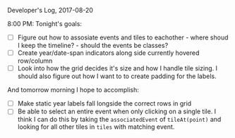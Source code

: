 Developer's Log, 2017-08-20

8:00 PM: Tonight's goals:
- [ ] Figure out how to assosiate events and tiles to eachother
        - where shoud I keep the timeline?
        - should the events be classes?
- [ ] Create year/date-span indicators along side currently hovered row/column
- [ ] Look into how the grid decides it's size and how I handle tile sizing. I should also figure out how I want to to create padding for the labels.

And tomorrow morning I hope to accomplish:
- [ ] Make static year labels fall longside the correct rows in grid
- [ ] Be able to select an entire event when only clicking on a single tile. I think I can do this by taking the `associatedEvent` of `tileAt(point)` and looking for all other tiles in `tiles` with matching event.
